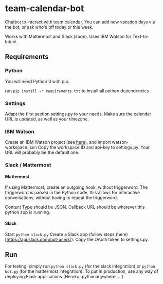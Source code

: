 # team-calendar-bot

Chatbot to interact with [team calendar](https://github.com/wdvr/team-calendar). You can add new vacation days via the bot, or ask who's off today or this week.

Works with Mattermost and Slack (soon). Uses IBM Watson for Text-to-Intent.

## Requirements

### Python
You will need Python 3 with pip.

run `pip install -r requirements.txt` to install all python dependencies

### Settings

Adapt the first section settings.py to your needs. Make sure the calendar URL is updated, as well as your timezone.

### IBM Watson
Create an IBM Watson project (see [here](https://www.ibm.com/watson/how-to-build-a-chatbot/)), and import watson-workspace.json
Copy the workspace ID and api-key to settings.py. Your URL will probably be the default one.

### Slack / Mattermost

#### Mattermost
If using Mattermost, create an outgoing hook, without triggerword. The triggerword is parsed in the Python code, this allows for interactive conversations, without having to repeat the triggerword.

Content Type should be JSON, Callback URL should be wherever this python app is running.

#### Slack
Start `python slack.py`
Create a Slack app (follow steps (here)[https://api.slack.com/bot-users]). Copy the OAuth token to settings.py.

## Run
For testing, simply run `python slack.py` (for the slack integration) or `python bot.py` (for the mattermost integration).
To put in production, use any way of deploying Flask applications (Heroku, pythonanywhere, ...)